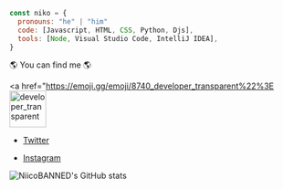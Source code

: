 ```javascript
const niko = {
  pronouns: "he" | "him"
  code: [Javascript, HTML, CSS, Python, Djs],
  tools: [Node, Visual Studio Code, IntelliJ IDEA],
}
```

🌎 You can find me 🌎

<a href="https://emoji.gg/emoji/8740_developer_transparent%22%3E<img src="https://emoji.gg/assets/emoji/8740_developer_transparent.gif" width="64px" height="64px" alt="developer_transparent"></a>

- [Twitter](https://twitter.com/NiicoBANNED)

- [Instagram](https://www.instagram.com/niicobanned)

![NiicoBANNED's GitHub stats](https://github-readme-stats.vercel.app/api?username=NiicoBANNED)

